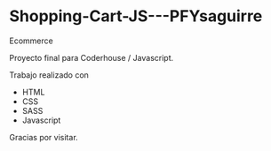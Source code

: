 # Shopping-Cart-JS---PFYsaguirre
Ecommerce


Proyecto final para Coderhouse / Javascript.



Trabajo realizado con 

- HTML
- CSS
- SASS
- Javascript



Gracias por visitar.

